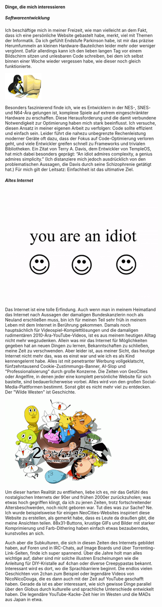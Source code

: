 #### Dinge, die mich interessieren

##### Softwareentwicklung

Ich beschäftige mich in meiner Freizeit, wie man vielleicht an dem Fakt, dass ich eine persönliche Website gebastelt habe, merkt, viel mit Themen der Informatik. Da ich gefühlt Endstufe Parkinson habe, ist mir das präzise Herumfummeln an kleinen Hardware-Bauteilchen leider mehr oder weniger vergönnt. Dafür allerdings kann ich den lieben langen Tag vor einem Bildschirm sitzen und unlesbaren Code schreiben, bei dem ich selbst binnen einer Woche wieder vergessen habe, wie dieser noch gleich funktionierte.

<img src="static/gifs/tux-programming.gif" alt="">

Besonders faszinierend finde ich, wie es Entwicklern in der NES-, SNES- und N64-Ära gelungen ist, komplexe Spiele auf extrem eingeschränkter Hardware zu erschaffen. Diese Herausforderung und die damit verbundene Notwendigkeit zur Optimierung haben mich stark beeinflusst. Ich versuche, diesen Ansatz in meiner eigenen Arbeit zu verfolgen: Code sollte effizient und einfach sein. Leider führt die nahezu unbegrenzte Rechenleistung moderner Geräte oft dazu, dass der Fokus auf Code-Optimierung verloren geht, und viele Entwickler greifen schnell zu Frameworks und trivialen Bibliotheken. Ein Zitat von Terry A. Davis, dem Entwickler von TempleOS, hat mich dabei besonders geprägt: “An idiot admires complexity, a genius admires simplicity.” (Ich distanziere mich jedoch ausdrücklich von den problematischen Aussagen, die Davis durch seine Schizophrenie getätigt hat.) Für mich gilt der Leitsatz: Einfachheit ist das ultimative Ziel.

##### Altes Internet

<img src="static/gifs/you-are-an-idiot.gif" alt="" style="float: right; margin: 0 0 0 20px">

Das Internet ist eine tolle Erfindung. Auch wenn man in meinem Heimatland das Internet nach Aussagen der damaligen Bundeskanzlerin noch als Neuland erschließen muss, bin ich für meinen Teil sehr früh in meinem Leben mit dem Internet in Berührung gekommen. Damals noch hauptsächlich für Videospiel-Komplettlösungen und die damaligen rudimentären 2010-Ära-YouTube-Videos, ist es aus meinem heutigen Alltag nicht mehr wegzudenken. Allein was mir das Internet für Möglichkeiten gegeben hat an neuen Dingen zu lernen, Bekanntschaften zu schließen, meine Zeit zu verschwenden. Aber leider ist, aus meiner Sicht, das heutige Internet nicht mehr das, was es einst war und wie ich es als Kind kennengelernt habe. Alles ist mit penetranter Werbung vollgeklatscht, fünfzehntausend Cookie-Zustimmungs-Banner, AI-Slop und "Professionalisierung" durch große Konzerne. Die Zeiten von GeoCities oder Angelfire, in denen jeder eine komplett persönliche Website für sich bastelte, sind bedauerlicherweise vorbei. Alles wird von den großen Social-Media-Plattformen bestimmt. Sonst gibt es nicht mehr viel zu entdecken. Der "Wilde Westen" ist Geschichte.

<img src="static/imgs/2chan.png" alt="">

Um dieser harten Realität zu entfliehen, liebe ich es, mir das Gefühl des nostalgischen Internets der 90er und frühen 2000er zurückzuholen; was etwas hoch gegriffen klingt, da ich zu jenen Zeiten, trotz fortschreitender Altersbeschwerden, noch nicht geboren war. Tut dies was zur Sache? Ne. Ich wurde beispielsweise für einigen NeoCities-Websites inspiriert diese Website zu erstellen, als gemerkt habe, dass es Leute da draußen gibt, die meine Ansichten teilen. 88x31-Buttons, krustige GIFs und Bilder mit starker Komprimierung und Farb-Dithering haben einfach etwas bezauberndes, kunstvolles an sich.

Auch aber die Subkulturen, die sich in diesen Zeiten des Internets gebildet haben, auf Foren und in IRC-Chats, auf Image Boards und über Torrenting-Link-Seiten, finde ich super spannend. Über die Jahre holt man alles wichtige auf, daher sind mir solche illustren Erscheinungen wie die Anleitung für DIY-Kristalle auf 4chan oder diverse Creepypastas bekannt. Interessant wird es dort, wo die Sprachbarriere beginnt. Die endlos vielen Geschichten von 2chan zum Beispiel oder legendäre Videos von NicoNicoDouga, die es dann auch mit der Zeit auf YouTube geschafft haben. Gerade da ist es aber interessant, wie sich gewisse Dinge parallel über den Globus durch kulturelle und sprachliche Unterschiede entwickelt haben. Die legendäre YouTube-Kacke-Zeit hier im Westen und die MADs aus Japan in etwa.  

<!--
##### Konsolenrestaurierung

Das Restaurieren alter Nintendo-Konsolen ist für mich nicht nur eine technische Herausforderung, sondern auch eine Herzensangelegenheit. Die Geräte meiner Kindheit, wie der Game Boy und das SNES, wieder funktionsfähig zu machen, ist für mich eine Kombination aus Nostalgie, technischer Fertigkeit und Kreativität. Jede Konsole hat ihre eigene Geschichte, und es ist ein erfüllendes Gefühl, diese Geschichte fortzuführen, indem ich den Geräten neues Leben einhauche. Besonders spannend finde ich dabei, wie die Technik hinter diesen Konsolen funktioniert, und ich liebe es, diese alten Technologien zu verstehen.

##### Musik

Musik spielt eine wichtige Rolle in meinem Leben. Seit meinem sechsten Lebensjahr spiele ich Klavier, und ich habe eine besondere Vorliebe für Videospiel- und Anime-Soundtracks. Diese Stücke sind oft emotional, komplex und erzählen eigene Geschichten, was mich immer wieder inspiriert. Besonders die Soundtracks von Nintendo haben mich stark geprägt, da frühe Komponisten wie Koji Kondo den unverwechselbaren Stil der Nintendo-Musik etabliert haben, der mich durch meine gesamte Kindheit begleitet hat. Darüber hinaus höre ich überwiegend japanische Pop- und Rockmusik. Der einzigartige Stil vieler japanischer Künstler und die Vielfalt der Genres faszinieren mich. Im Vergleich dazu finde ich, dass sich Pop- und Rockmusik in Deutschland oft wie Massenware anhört. Für einen genaueren Einblick: Mein Spotify-Profil ist im Footer dieser Seite verlinkt. 

##### Japanische Popkultur

Ich interessiere mich sehr für die japanische Popkultur, insbesondere für Anime und Manga. Meine ersten Anime waren “ Steins;Gate” und “Detektiv Conan”, die beide bis heute zu meinen absoluten Favoriten zählen. Ich liebe es, in die unterschiedlichen Welten der Geschichten einzutauchen und finde es unglaublich faszinierend, wie vielfältig und kreativ die Inhalte der japanischen Popkultur sind. Auch die oben genannten Musikrichtungen begleiten mich jeden Tag, und ich genieße es, mich damit zu befassen.

##### Öffentlicher Personenverkehr

Meine Arbeit bei der Deutschen Bahn bietet mir die Möglichkeit, an einer nachhaltigen Mobilitätslösung für die Zukunft mitzuwirken. Ich glaube fest daran, dass der Ausbau öffentlicher Verkehrsmittel der richtige Weg zu einer umweltfreundlichen und effizienten Mobilität ist. Es motiviert mich, Teil dieser Vision zu sein und daran zu arbeiten, den öffentlichen Verkehr effizienter und nutzerfreundlicher zu gestalten. Mobilität sollte für jeden zugänglich, umweltfreundlich und gemeinschaftlich sein – und ich bin stolz darauf, durch meine Arbeit meinen Teil dazu beizutragen.

##### Dungeons & Dragons

Ich spiele und leite hauptsächlich als Dungeon Master Dungeons & Dragons. Mein Hauptfokus liegt zurzeit auf einer massiven Kampagne, zu der ich auch ein eigenes Wiki und eine interaktive Karte geschrieben habe. Ich liebe es, mir Welten, Charaktere und Konflikte auszudenken und anschließend meine Spieler mit allem interagieren und sich in der Welt immersieren zu sehen.

##### Videospielkonservierung

##### Worldbuilding
-->